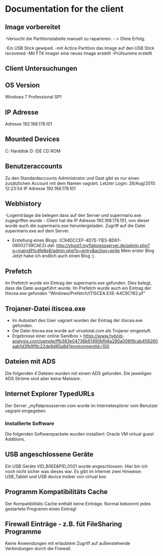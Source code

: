 # Documentation for the client 

## Image vorbereitet
-Versucht die Partitionstabelle manuell zu raparieren. - > Ohne Erfolg.

-Ein USB Stick gewiped.
-mit Actice Partition das Image auf den USB Stick recovered
-Mit FTK Imager eine neues Image erstellt
-Prüfsumme erstellt

## Client Untersuchungen

## OS Version
Windows 7 Professional SP1

## IP Adresse
Adresse 192.168.178.101

## Mounted Devices
C: Harddisk
D: IDE CD ROM

## Benutzeraccounts
Zu den Standardaccounts Administrator und Gast gibt es nur einen zusätzlichen Account mit dem Namen vagrant.
Letzter Login: 28/Aug/2015: 12:23:54
IP Adresse 192.168.178.101

## Webhistory
-Logeinträage die belegen dass auf den Server und supermario.exe zugegriffen wurde - Client hat die IP Adresse 192.168.178.101, von dieser wurde auch die supermario.exe heruntergeladen. Zugriff auf die Datei supermario.exe auf dem Server.
- Erstellung eines Blogs:
{C94DCCEF-4D7E-11E5-BD61-08002739CAE2}.dat:
http://vhost1.myflatpressserver.de/admin.php?p=maind91cdfe8e8/admin.php?p=entry&action=write
Mein erster Blog
Jetzt habe ich endlich auch einen Blog :). 

## Prefetch
Im Prefetch wurde ein Eintrag der supermario.exe gefunden. Dies belegt, dass die Datei ausgeführt wurde.
Im Prefetch wurde auch ein Eintrag der Itiscea.exe gefunden "Windows/Prefetch/ITISCEA.EXE-A4C9C162.pf"

## Trojaner-Datei itiscea.exe
- Im Autostart des User vagrant wurden der Eintrag der itiscea.exe gefunden.
- Die Datei itiscea.exe wurde auf virustotal.com als Trojaner eingestuft.
- Ergebnisse einer online Sandbox > https://www.hybrid-analysis.com/sample/ffb383e04736b61490bfb6a290a008f9cab456260aab1d3fb9f9c22de8d85a8d?environmentId=100

## Dateien mit ADS
Die folgenden 4 Dateien wurden mit einem ADS gefunden.
Die jeweiligen ADS Ströme sind aber keine Malware.

## Internet Explorer TypedURLs
Der Server „myflatpressserver.com wurde im Internetexplorer vom Benutzer vagrant eingegeben.

### Installierte Software
Die folgenden Softwarepackete wurden installiert: Oracle VM virtual guest Additions.

## USB angeschlossene Geräte
Ein USB Geräte VID_80EE&PID_0021 wurde angeschlossen. Hier bin ich noch nicht sicher was dieses war.
Es gibt im Internet zwei Hinweise: USB_Tablet und USB device treiber von virtual box

## Programm Kompatibilitäts Cache
Der Kompatibilitäts Cache enthält keine Einträge.
Normal bekommt jedes gestartete Programm einen Eintrag!

## Firewall Einträge - z.B. füt FileSharing Programme
Keine Anwendungen mit erlaubtem Zugriff auf außenstehende Verbindungen durch die Firewall.


